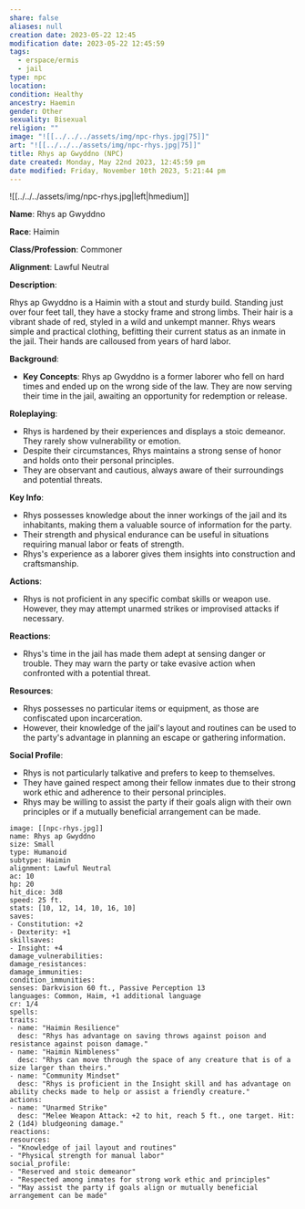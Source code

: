 ```yaml
---
share: false
aliases: null
creation date: 2023-05-22 12:45
modification date: 2023-05-22 12:45:59
tags:
  - erspace/ermis
  - jail
type: npc
location: 
condition: Healthy
ancestry: Haemin
gender: Other
sexuality: Bisexual
religion: ""
image: "![[../../../assets/img/npc-rhys.jpg|75]]"
art: "![[../../../assets/img/npc-rhys.jpg|75]]"
title: Rhys ap Gwyddno (NPC)
date created: Monday, May 22nd 2023, 12:45:59 pm
date modified: Friday, November 10th 2023, 5:21:44 pm
---
```


![[../../../assets/img/npc-rhys.jpg|left|hmedium]]

**Name**: Rhys ap Gwyddno

**Race**: Haimin

**Class/Profession**: Commoner

**Alignment**: Lawful Neutral

**Description**:

Rhys ap Gwyddno is a Haimin with a stout and sturdy build. Standing just over four feet tall, they have a stocky frame and strong limbs. Their hair is a vibrant shade of red, styled in a wild and unkempt manner. Rhys wears simple and practical clothing, befitting their current status as an inmate in the jail. Their hands are calloused from years of hard labor.

**Background**:

- **Key Concepts**: Rhys ap Gwyddno is a former laborer who fell on hard times and ended up on the wrong side of the law. They are now serving their time in the jail, awaiting an opportunity for redemption or release.

**Roleplaying**:

- Rhys is hardened by their experiences and displays a stoic demeanor. They rarely show vulnerability or emotion.
- Despite their circumstances, Rhys maintains a strong sense of honor and holds onto their personal principles.
- They are observant and cautious, always aware of their surroundings and potential threats.

**Key Info**:

- Rhys possesses knowledge about the inner workings of the jail and its inhabitants, making them a valuable source of information for the party.
- Their strength and physical endurance can be useful in situations requiring manual labor or feats of strength.
- Rhys's experience as a laborer gives them insights into construction and craftsmanship.

**Actions**:

- Rhys is not proficient in any specific combat skills or weapon use. However, they may attempt unarmed strikes or improvised attacks if necessary.

**Reactions**:

- Rhys's time in the jail has made them adept at sensing danger or trouble. They may warn the party or take evasive action when confronted with a potential threat.

**Resources**:

- Rhys possesses no particular items or equipment, as those are confiscated upon incarceration.
- However, their knowledge of the jail's layout and routines can be used to the party's advantage in planning an escape or gathering information.

**Social Profile**:

- Rhys is not particularly talkative and prefers to keep to themselves.
- They have gained respect among their fellow inmates due to their strong work ethic and adherence to their personal principles.
- Rhys may be willing to assist the party if their goals align with their own principles or if a mutually beneficial arrangement can be made.

```statblock
image: [[npc-rhys.jpg]]
name: Rhys ap Gwyddno
size: Small
type: Humanoid
subtype: Haimin
alignment: Lawful Neutral
ac: 10
hp: 20
hit_dice: 3d8
speed: 25 ft.
stats: [10, 12, 14, 10, 16, 10]
saves:
- Constitution: +2
- Dexterity: +1
skillsaves:
- Insight: +4
damage_vulnerabilities:
damage_resistances:
damage_immunities:
condition_immunities:
senses: Darkvision 60 ft., Passive Perception 13
languages: Common, Haim, +1 additional language
cr: 1/4
spells:
traits:
- name: "Haimin Resilience"
  desc: "Rhys has advantage on saving throws against poison and resistance against poison damage."
- name: "Haimin Nimbleness"
  desc: "Rhys can move through the space of any creature that is of a size larger than theirs."
- name: "Community Mindset"
  desc: "Rhys is proficient in the Insight skill and has advantage on ability checks made to help or assist a friendly creature."
actions:
- name: "Unarmed Strike"
  desc: "Melee Weapon Attack: +2 to hit, reach 5 ft., one target. Hit: 2 (1d4) bludgeoning damage."
reactions:
resources:
- "Knowledge of jail layout and routines"
- "Physical strength for manual labor"
social_profile:
- "Reserved and stoic demeanor"
- "Respected among inmates for strong work ethic and principles"
- "May assist the party if goals align or mutually beneficial arrangement can be made"

```
